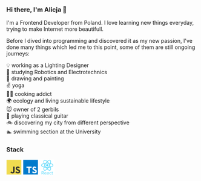 ### Hi there, I'm Alicja 👋

I'm a Frontend Developer from Poland. I love learning new things everyday, trying to make Internet more beautifull.

Before I dived into programming and discovered it as my new passion, I've done many things which led me to this point, some of them are still ongoing journeys:

:bulb: working as a Lighting Designer <br>
🤖 studying Robotics and Electrotechnics <br>
:art: drawing and painting <br>
:v: yoga <br>
👩‍🍳 cooking addict <br>
:earth_africa: ecology and living sustainable lifestyle <br>
:mouse: owner of 2 gerbils <br>
:guitar: playing classical guitar <br>
:bike: discovering my city from different perspective <br>
:swimmer: swimming section at the University <br>

### Stack

<p align="left">
<a href="https://developer.mozilla.org/en-US/docs/Web/JavaScript"><img alt="javascript logo" width="40" height="40" src="https://raw.githubusercontent.com/devicons/devicon/master/icons/javascript/javascript-original.svg"></img></a>
<a href="https://www.typescriptlang.org/"><img alt="typescript logo" width="40" height="40"  src="https://raw.githubusercontent.com/devicons/devicon/master/icons/typescript/typescript-original.svg"></img></a>
<a href="https://reactjs.org/"><img alt="react logo" width="40" height="40" src="https://raw.githubusercontent.com/devicons/devicon/master/icons/react/react-original-wordmark.svg"></img></a>
</p>
